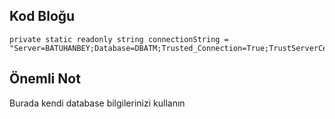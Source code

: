 ﻿

## Kod Bloğu

```
private static readonly string connectionString = "Server=BATUHANBEY;Database=DBATM;Trusted_Connection=True;TrustServerCertificate=True";

```
## Önemli Not
Burada kendi database bilgilerinizi kullanın
